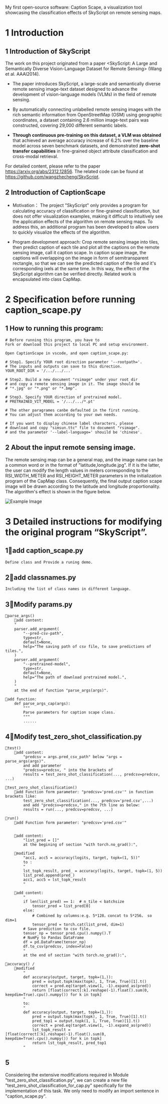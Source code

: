 My first open-source software: Caption Scape, a visualization tool showcasing the classification effects of SkyScript on remote sensing maps.

# 1 Introduction

## 1 Introduction of SkyScript

The work on this project originated from a paper <SkyScript: A Large and Semantically Diverse Vision-Language Dataset for Remote Sensing> (Wang et al. AAAI2014).

- The paper introduces SkyScript, a large-scale and semantically diverse remote sensing image-text dataset designed to advance the development of vision-language models (VLMs) in the field of remote sensing.

- By automatically connecting unlabelled remote sensing images with the rich semantic information from OpenStreetMap (OSM) using geographic coordinates, a dataset containing 2.6 million image-text pairs was constructed, covering 29,000 different semantic labels.

- **Through continuous pre-training on this dataset, a VLM was obtained** that achieved an average accuracy increase of 6.2% over the baseline model across seven benchmark datasets, and demonstrated **zero-shot transfer capabilities** in fine-grained object attribute classification and cross-modal retrieval.

For detailed content, please refer to the paper https://arxiv.org/abs/2312.12856. The related code can be found at https://github.com/wangzhecheng/SkyScript.

## 2 Introduction of CaptionScape
- Motivation：
The project "SkyScript" only provides a program for calculating accuracy of classification or fine-grained classification, but does not offer visualization examples, making it difficult to intuitively see the application effects of the algorithm on remote sensing maps. To address this, an additional program has been developed to allow users to quickly visualize the effects of the algorithm.

- Program development approach:
Crop remote sensing image into tiles, then predict caption of each tile and plot all the captions on the remote sensing image, call it caption scape.
In caption scape image, the captions will overlapping on the image in form of semitransparent rectangle, so that we can see the predicted caption of the tile and it's corresponding ixels at the same time. 
In this way, the effect of the SkyScript algorithm can be verified directly.
Related work is encapsulated into class CapMap.

# 2 Specification before running caption_scape.py

## 1 How to running this program:
    # Before running this program, you have to 
    Fork or download this project to local PC and setup environment.

    Open CaptionScape in vscode, and open caption_scape.py:
    
    # Step1. Specify YOUR root direction parameter '--rootpath='.
    # The inputs and outputs can save to this direction.
    YOUR_ROOT_DIR = '/.../.../...'
    
    # Step2. Build a new document "rsimage" under your root dir
    # and copy a remote sensing image in it. The image should be
    # "*.jpg" or "*.png" or "*.bmp".
    
    # Step3. Specify YOUR direction of pretrained model. 
    # PRETRAINED_VIT_MODEL = '/.../.../*.pt'

    # The other paragrames canbe defaulted in the first running.
    # You can adjust them according to your own needs.
    
    # If you want to display chinese label characters, please 
    # download and copy "simsun.ttc" file to document "rsimage".
    # and the parameter '--label-language=' shouild be 'chinese'.

## 2 About the input remote sensing image.
The remote sensing map can be a general map, and the image name can be a common word or in the format of "latitude,longitude.jpg". If it is the latter, the user can modify the length values in meters corresponding to the RSI_WIDTH_METER and RSI_HEIGHT_METER parameters in the initialization program of the CapMap class. Consequently, the final output caption scape image will be drawn according to the latitude and longitude proportionality.
The algorithm's effect is shown in the figure below.

![Example Image](example_capmap/example.jpg)

# 3 Detailed instructions for modifying the original program “SkyScript”.

## 1🌱add caption_scape.py
    Define class and Provide a runing demo.

## 2🌱add classnames.py
    Including the list of class names in different language.


## 3🌟Modify params.py 
    📘parse_args()
        📌add content:
        "
        parser.add_argument(
            "--pred-csv-path",
            type=str,
            default=None,
            help="The saving path of csv file, to save predictions of tiles.",
        )   
        parser.add_argument(
            "--pretrained-model",
            type=str,
            default=None,
            help="The path of download pretrained model.",
        )
        " 
        at the end of function "parse_args(args)".

    🌱add function:
        def parse_args_cap(args):
            """
            Parse parameters for caption scape class.
            """ 
            ......


## 4🌟Modify test_zero_shot_classification.py
    📘test()  
        📌add content: 
            "predcsv = args.pred_csv_path" below "args = parse_args(args)".
            and add parameter 
            "predcsv=predcsv, " into the brackets of
            results = test_zero_shot_classification(..., predcsv=predcsv, ...)

    📘test_zero_shot_classification() 
        📌add Function form parameter: "predcsv='pred.csv'" in function brackets like:
            test_zero_shot_classification(..., predcsv='pred.csv',...)
            and add "predcsv=predcsv," in the 7th line as below: 
            results = run(..., predcsv=predcsv, ...)

    📘run()
        📌add Function form parameter: "predcsv='pred.csv'"

        
        📌add content:
            "list_pred = []" 
            at the begining of section "with torch.no_grad():", 

        📌modified 
            "acc1, acc5 = accuracy(logits, target, topk=(1, 5))"
            to :
            "
            lst_topk_result, pred_ = accuracy(logits, target, topk=(1, 5))  
            list_pred.append(pred_)
            acc1, acc5 = lst_topk_result
            "

        📌add content:
            "
            if len(list_pred) == 1:  # n_tile < batchsize
                tensor_pred = list_pred[0]
            else:
                # Combined by columns:e.g. 5*128，concat to 5*256， so dim=1
                tensor_pred = torch.cat(list_pred, dim=1)
            # Save prediction to csv file.
            tensor_np = tensor_pred.cpu().numpy().T
            # NumPy to Pandas DataFrame
            df = pd.DataFrame(tensor_np)
            df.to_csv(predcsv, index=False)       
            " 
            at the end of section "with torch.no_grad():", 

    📘accuracy() /
        📌modified 
            "
            def accuracy(output, target, topk=(1,)):
                pred = output.topk(max(topk), 1, True, True)[1].t()
                correct = pred.eq(target.view(1, -1).expand_as(pred))
                return [float(correct[:k].reshape(-1).float().sum(0, keepdim=True).cpu().numpy()) for k in topk]
            "
            to:
            "
            def accuracy(output, target, topk=(1,)):
                pred = output.topk(max(topk), 1, True, True)[1].t()
                pred_top1 = output.topk(1, 1, True, True)[1].t()
                correct = pred.eq(target.view(1, -1).expand_as(pred))
                lst_topk_result = [float(correct[:k].reshape(-1).float().sum(0, keepdim=True).cpu().numpy()) for k in topk]
                return lst_topk_result, pred_top1
            "
## 5
Considering the extensive modifications required in Module "test_zero_shot_classification.py", 
we can create a new file "test_zero_shot_classification_for_cap.py" specifically for the implementation of this task. We only need to modify an import sentence in "caption_scape.py". 

